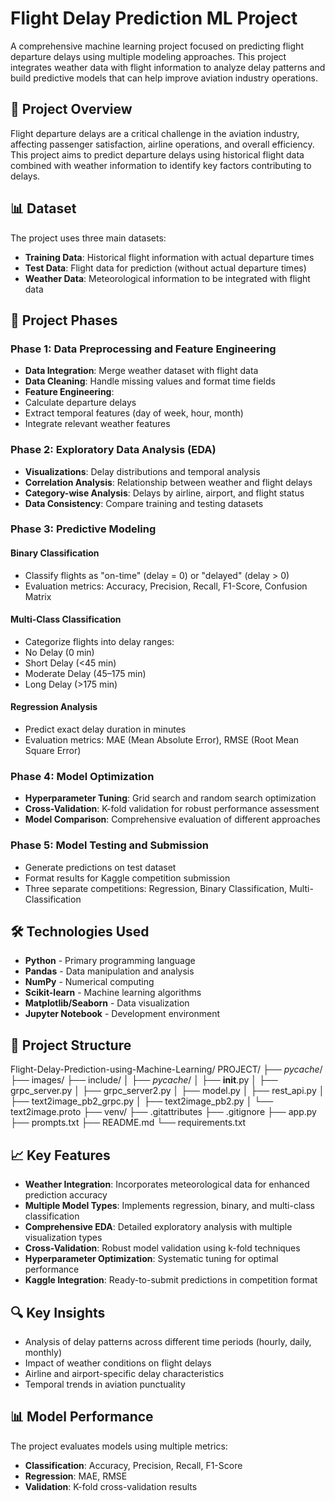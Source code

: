 # Flight Delay Prediction ML Project

A comprehensive machine learning project focused on predicting flight departure delays using multiple modeling approaches. This project integrates weather data with flight information to analyze delay patterns and build predictive models that can help improve aviation industry operations.

## 🎯 Project Overview

Flight departure delays are a critical challenge in the aviation industry, affecting passenger satisfaction, airline operations, and overall efficiency. This project aims to predict departure delays using historical flight data combined with weather information to identify key factors contributing to delays.

## 📊 Dataset

The project uses three main datasets:
- **Training Data**: Historical flight information with actual departure times
- **Test Data**: Flight data for prediction (without actual departure times)
- **Weather Data**: Meteorological information to be integrated with flight data

## 🚀 Project Phases

### Phase 1: Data Preprocessing and Feature Engineering
- **Data Integration**: Merge weather dataset with flight data
- **Data Cleaning**: Handle missing values and format time fields
- **Feature Engineering**: 
 - Calculate departure delays
 - Extract temporal features (day of week, hour, month)
 - Integrate relevant weather features

### Phase 2: Exploratory Data Analysis (EDA)
- **Visualizations**: Delay distributions and temporal analysis
- **Correlation Analysis**: Relationship between weather and flight delays
- **Category-wise Analysis**: Delays by airline, airport, and flight status
- **Data Consistency**: Compare training and testing datasets

### Phase 3: Predictive Modeling

#### Binary Classification
- Classify flights as "on-time" (delay = 0) or "delayed" (delay > 0)
- Evaluation metrics: Accuracy, Precision, Recall, F1-Score, Confusion Matrix

#### Multi-Class Classification
- Categorize flights into delay ranges:
 - No Delay (0 min)
 - Short Delay (<45 min)
 - Moderate Delay (45–175 min)
 - Long Delay (>175 min)

#### Regression Analysis
- Predict exact delay duration in minutes
- Evaluation metrics: MAE (Mean Absolute Error), RMSE (Root Mean Square Error)

### Phase 4: Model Optimization
- **Hyperparameter Tuning**: Grid search and random search optimization
- **Cross-Validation**: K-fold validation for robust performance assessment
- **Model Comparison**: Comprehensive evaluation of different approaches

### Phase 5: Model Testing and Submission
- Generate predictions on test dataset
- Format results for Kaggle competition submission
- Three separate competitions: Regression, Binary Classification, Multi-Classification

## 🛠️ Technologies Used

- **Python** - Primary programming language
- **Pandas** - Data manipulation and analysis
- **NumPy** - Numerical computing
- **Scikit-learn** - Machine learning algorithms
- **Matplotlib/Seaborn** - Data visualization
- **Jupyter Notebook** - Development environment

## 📁 Project Structure

Flight-Delay-Prediction-using-Machine-Learning/
PROJECT/
├── _pycache_/
├── images/
├── include/
│   ├── _pycache_/
│   ├── __init__.py
│   ├── grpc_server.py
│   ├── grpc_server2.py
│   ├── model.py
│   ├── rest_api.py
│   ├── text2image_pb2_grpc.py
│   ├── text2image_pb2.py
│   └── text2image.proto
├── venv/
├── .gitattributes
├── .gitignore
├── app.py
├── prompts.txt
├── README.md
└── requirements.txt

## 📈 Key Features

- **Weather Integration**: Incorporates meteorological data for enhanced prediction accuracy
- **Multiple Model Types**: Implements regression, binary, and multi-class classification
- **Comprehensive EDA**: Detailed exploratory analysis with multiple visualization types
- **Cross-Validation**: Robust model validation using k-fold techniques
- **Hyperparameter Optimization**: Systematic tuning for optimal performance
- **Kaggle Integration**: Ready-to-submit predictions in competition format

## 🔍 Key Insights

- Analysis of delay patterns across different time periods (hourly, daily, monthly)
- Impact of weather conditions on flight delays
- Airline and airport-specific delay characteristics
- Temporal trends in aviation punctuality

## 📊 Model Performance

The project evaluates models using multiple metrics:
- **Classification**: Accuracy, Precision, Recall, F1-Score
- **Regression**: MAE, RMSE
- **Validation**: K-fold cross-validation results
